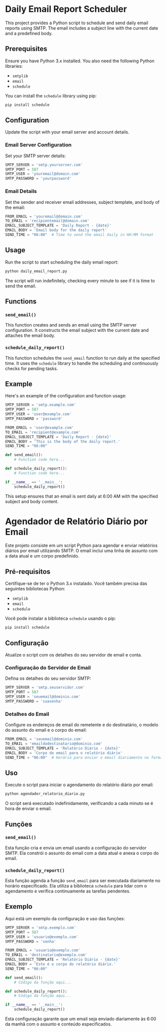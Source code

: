 # Daily Email Report Scheduler

This project provides a Python script to schedule and send daily email reports using SMTP. The email includes a subject line with the current date and a predefined body.

## Prerequisites

Ensure you have Python 3.x installed. You also need the following Python libraries:
- `smtplib`
- `email`
- `schedule`

You can install the `schedule` library using pip:
```bash
pip install schedule
```

## Configuration

Update the script with your email server and account details.

### Email Server Configuration
Set your SMTP server details:
```python
SMTP_SERVER = 'smtp.yourserver.com'
SMTP_PORT = 587
SMTP_USER = 'youremail@domain.com'
SMTP_PASSWORD = 'yourpassword'
```

### Email Details
Set the sender and receiver email addresses, subject template, and body of the email:
```python
FROM_EMAIL = 'youremail@domain.com'
TO_EMAIL = 'recipientemail@domain.com'
EMAIL_SUBJECT_TEMPLATE = 'Daily Report - {date}'
EMAIL_BODY = 'Email body for the daily report'
SEND_TIME = "06:00"  # Time to send the email daily in HH:MM format
```

## Usage

Run the script to start scheduling the daily email report:
```bash
python daily_email_report.py
```

The script will run indefinitely, checking every minute to see if it is time to send the email.

## Functions

### `send_email()`
This function creates and sends an email using the SMTP server configuration. It constructs the email subject with the current date and attaches the email body.

### `schedule_daily_report()`
This function schedules the `send_email` function to run daily at the specified time. It uses the `schedule` library to handle the scheduling and continuously checks for pending tasks.

## Example

Here's an example of the configuration and function usage:

```python
SMTP_SERVER = 'smtp.example.com'
SMTP_PORT = 587
SMTP_USER = 'user@example.com'
SMTP_PASSWORD = 'password'

FROM_EMAIL = 'user@example.com'
TO_EMAIL = 'recipient@example.com'
EMAIL_SUBJECT_TEMPLATE = 'Daily Report - {date}'
EMAIL_BODY = 'This is the body of the daily report.'
SEND_TIME = "06:00"

def send_email():
    # Function code here...

def schedule_daily_report():
    # Function code here...

if __name__ == '__main__':
    schedule_daily_report()
```

This setup ensures that an email is sent daily at 6:00 AM with the specified subject and body content.

# Agendador de Relatório Diário por Email

Este projeto consiste em um script Python para agendar e enviar relatórios diários por email utilizando SMTP. O email inclui uma linha de assunto com a data atual e um corpo predefinido.

## Pré-requisitos

Certifique-se de ter o Python 3.x instalado. Você também precisa das seguintes bibliotecas Python:
- `smtplib`
- `email`
- `schedule`

Você pode instalar a biblioteca `schedule` usando o pip:
```bash
pip install schedule
```

## Configuração

Atualize o script com os detalhes do seu servidor de email e conta.

### Configuração do Servidor de Email
Defina os detalhes do seu servidor SMTP:
```python
SMTP_SERVER = 'smtp.seuservidor.com'
SMTP_PORT = 587
SMTP_USER = 'seuemail@dominio.com'
SMTP_PASSWORD = 'suasenha'
```

### Detalhes do Email
Configure os endereços de email do remetente e do destinatário, o modelo do assunto do email e o corpo do email:
```python
FROM_EMAIL = 'seuemail@dominio.com'
TO_EMAIL = 'emaildodestinatario@dominio.com'
EMAIL_SUBJECT_TEMPLATE = 'Relatório Diário - {date}'
EMAIL_BODY = 'Corpo do email para o relatório diário'
SEND_TIME = "06:00"  # Horário para enviar o email diariamente no formato HH:MM
```

## Uso

Execute o script para iniciar o agendamento do relatório diário por email:
```bash
python agendador_relatorio_diario.py
```

O script será executado indefinidamente, verificando a cada minuto se é hora de enviar o email.

## Funções

### `send_email()`
Esta função cria e envia um email usando a configuração do servidor SMTP. Ela constrói o assunto do email com a data atual e anexa o corpo do email.

### `schedule_daily_report()`
Esta função agenda a função `send_email` para ser executada diariamente no horário especificado. Ela utiliza a biblioteca `schedule` para lidar com o agendamento e verifica continuamente as tarefas pendentes.

## Exemplo

Aqui está um exemplo da configuração e uso das funções:

```python
SMTP_SERVER = 'smtp.exemplo.com'
SMTP_PORT = 587
SMTP_USER = 'usuario@exemplo.com'
SMTP_PASSWORD = 'senha'

FROM_EMAIL = 'usuario@exemplo.com'
TO_EMAIL = 'destinatario@exemplo.com'
EMAIL_SUBJECT_TEMPLATE = 'Relatório Diário - {date}'
EMAIL_BODY = 'Este é o corpo do relatório diário.'
SEND_TIME = "06:00"

def send_email():
    # Código da função aqui...

def schedule_daily_report():
    # Código da função aqui...

if __name__ == '__main__':
    schedule_daily_report()
```

Esta configuração garante que um email seja enviado diariamente às 6:00 da manhã com o assunto e conteúdo especificados.
